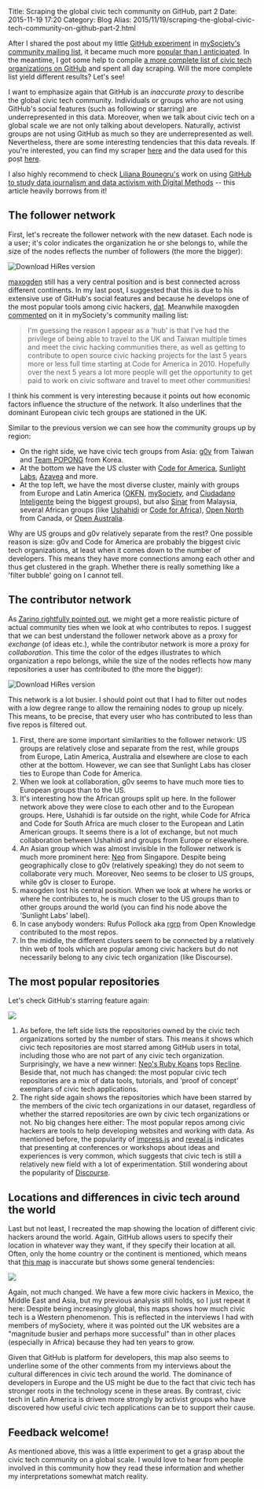 Title: Scraping the global civic tech community on GitHub, part 2
Date: 2015-11-19 17:20
Category: Blog
Alias: 2015/11/19/scraping-the-global-civic-tech-community-on-github-part-2.html

After I shared the post about my little [GitHub experiment]({filename}/blog/2015/2015-11-17-mapping-the-civic-hacking-community.md) in [mySociety's community mailing list](https://groups.google.com/a/mysociety.org/d/msg/mysociety-community/DyCFE7bk4_U/Diq9f9kqDwAJ), it became much more [popular than I anticipated](https://twitter.com/jwyg/status/667056707504316416). In the meantime, I got some help to compile [a more complete list of civic tech organizations on GitHub]({static}/downloads/data_github_scrape_civic-tech_2015-11-19/organizations.txt) and spent all day scraping. Will the more complete list yield different results? Let's see!

I want to emphasize again that GitHub is an *inaccurate proxy* to describe the global civic tech community. Individuals or groups who are not using GitHub's social features (such as following or starring) are underrepresented in this data. Moreover, when we talk about civic tech on a global scale we are not only talking about developers. Naturally, activist groups are not using GitHub as much so they are underrepresented as well. Nevertheless, there are some interesting tendencies that this data reveals. If you're interested, you can find my scraper [here](http://web.archive.org/web/20180612202138/https://github.com/sbaack/github-scraper) and the data used for this post [here](https://github.com/sbaack/sbaack.github.io/tree/master/downloads/data_github_scrape_civic-tech_2015-11-19).

I also highly recommend to check [Liliana Bounegru's](http://web.archive.org/web/20160102081256/https://twitter.com/bb_liliana) work on using [GitHub to study data journalism and data activism with Digital Methods](http://web.archive.org/web/20151217230112/http://lilianabounegru.org/2015/07/08/github-as-transparency-device-in-data-journalism-open-data-and-data-activism/) -- this article heavily borrows from it!

## The follower network

First, let's recreate the follower network with the new dataset. Each node is a user; it's color indicates the organization he or she belongs to, while the size of the nodes reflects the number of followers (the more the bigger):

![[Download HiRes version](/images/follower-network_2015-11-19.png)](/images/follower-network_2015-11-19.png)

[maxogden](http://web.archive.org/web/20160111191819/https://github.com/maxogden) still has a very central position and is best connected across different continents. In my last post, I suggested that this is due to his extensive use of GitHub's social features and because he develops one of the most popular tools among civic hackers, [dat](http://web.archive.org/web/20151028163917/https://github.com/maxogden/dat). Meanwhile maxogden [commented](https://groups.google.com/a/mysociety.org/d/msg/mysociety-community/DyCFE7bk4_U/_rAKxaw7DwAJ) on it in mySociety's community mailing list:

> I'm guessing the reason I appear as a 'hub' is that I've had the privilege of being able to travel to the UK and Taiwan multiple times and meet the civic hacking communities there, as well as getting to contribute to open source civic hacking projects for the last 5 years more or less full time starting at Code for America in 2010. Hopefully over the next 5 years a lot more people will get the opportunity to get paid to work on civic software and travel to meet other communities!

I think his comment is very interesting because it points out how economic factors influence the structure of the network. It also underlines that the dominant European civic tech groups are stationed in the UK.

Similar to the previous version we can see how the community groups up by region:

- On the right side, we have civic tech groups from Asia: [g0v](http://web.archive.org/web/20150313164025/https://github.com/g0v) from Taiwan and [Team POPONG](http://web.archive.org/web/20141015060713/https://github.com/teampopong) from Korea.
- At the bottom we have the US cluster with [Code for America](http://web.archive.org/web/20160119073845/https://github.com/codeforamerica), [Sunlight Labs](http://web.archive.org/web/20151207140323/https://github.com/sunlightlabs), [Azavea](http://web.archive.org/web/20140619225306/https://github.com/azavea) and more.
- At the top left, we have the most diverse cluster, mainly with groups from Europe and Latin America ([OKFN](http://web.archive.org/web/20160105044447/https://github.com/okfn), [mySociety](http://web.archive.org/web/20160209041903/https://github.com/mysociety), and [Ciudadano Inteligente](http://web.archive.org/web/20160221095540/https://github.com/ciudadanointeligente) being the biggest groups), but also [Sinar](http://web.archive.org/web/20150322173522/https://github.com/Sinar) from Malaysia, several African groups (like [Ushahidi](http://web.archive.org/web/20160122090139/https://github.com/ushahidi) or [Code for Africa](http://web.archive.org/web/20170328171442/https://github.com/CodeForAfrica)), [Open North](http://web.archive.org/web/20150222234654/https://github.com/opennorth) from Canada, or [Open Australia](http://web.archive.org/web/20161228221425/https://github.com/openaustralia).

Why are US groups and g0v relatively separate from the rest? One possible reason is size: g0v and Code for America are probably the biggest civic tech organizations, at least when it comes down to the number of developers. This means they have more connections among each other and thus get clustered in the graph. Whether there is really something like a 'filter bubble' going on I cannot tell.

## The contributor network

As [Zarino rightfully pointed out](https://groups.google.com/a/mysociety.org/d/msg/mysociety-community/DyCFE7bk4_U/7Gu9SLo3DwAJ), we might get a more realistic picture of actual community ties when we look at who contributes to repos. I suggest that we can best understand the follower network above as a proxy for *exchange* (of ideas etc.), while the contributor network is more a proxy for *collaboration*. This time the color of the edges illustrates to which organization a repo belongs, while the size of the nodes reflects how many repositories a user has contributed to (the more the bigger):

![[Download HiRes version](/images/contributor-network_2015-11-19.png)](/images/contributor-network_2015-11-19.png)

This network is a lot busier. I should point out that I had to filter out nodes with a low degree range to allow the remaining nodes to group up nicely. This means, to be precise, that every user who has contributed to less than five repos is filtered out.

1. First, there are some important similarities to the follower network: US groups are relatively close and separate from the rest, while groups from Europe, Latin America, Australia and elsewhere are close to each other at the bottom. However, we can see that Sunlight Labs has closer ties to Europe than Code for America.
2. When we look at collaboration, g0v seems to have much more ties to European groups than to the US.
3. It's interesting how the African groups split up here. In the follower network above they were close to each other and to the European groups. Here, Ushahidi is far outside on the right, while Code for Africa and Code for South Africa are much closer to the European and Latin American groups. It seems there is a lot of exchange, but not much collaboration between Ushahidi and groups from Europe or elsewhere.
4. An Asian group which was almost invisible in the follower network is much more prominent here: [Neo](http://web.archive.org/web/20190406004918/https://github.com/neo) from Singapore. Despite being geographically close to g0v (relatively speaking) they do not seem to collaborate very much. Moreover, Neo seems to be closer to US groups, while g0v is closer to Europe.
5. maxogden lost his central position. When we look at where he works or where he contributes to, he is much closer to the US groups than to other groups around the world (you can find his node above the 'Sunlight Labs' label).
6. In case anybody wonders: Rufus Pollock aka [rgrp](http://web.archive.org/web/20131126155954/https://github.com/rgrp) from Open Knowledge contributed to the most repos.
7. In the middle, the different clusters seem to be connected by a relatively thin web of tools which are popular among civic hackers but do not necessarily belong to any civic tech organization (like Discourse).

## The most popular repositories

Let's check GitHub's starring feature again:

![](/images/starred-repos_2015-11-19.png)

1. As before, the left side lists the repositories owned by the civic tech organizations sorted by the number of stars. This means it shows which civic tech repositories are most starred among GitHub users in total, including those who are not part of any civic tech organization. Surprisingly, we have a new winner: [Neo's Ruby Koans](http://web.archive.org/web/20160125162830/https://github.com/neo/ruby_koans) tops [Recline](http://web.archive.org/web/20160128144514/https://github.com/okfn/recline/). Beside that, not much has changed: the most popular civic tech repositories are a mix of data tools, tutorials, and ‘proof of concept’ exemplars of civic tech applications.
2. The right side again shows the repositories which have been starred by the members of the civic tech organizations in our dataset, regardless of whether the starred repositories are own by civic tech organizations or not. No big changes here either: The most popular repos among civic hackers are tools to help developing websites and working with data. As mentioned before, the popularity of [impress.js](http://web.archive.org/web/20151230131930/https://github.com/impress/impress.js) and [reveal.js](http://web.archive.org/web/20151106230937/https://github.com/hakimel/reveal.js) indicates that presenting at conferences or workshops about ideas and experiences is very common, which suggests that civic tech is still a relatively new field with a lot of experimentation. Still wondering about the popularity of [Discourse](http://web.archive.org/web/20151104014721/https://github.com/discourse/discourse).

## Locations and differences in civic tech around the world

Last but not least, I recreated the map showing the location of different civic hackers around the world. Again, GitHub allows users to specify their location in whatever way they want, if they specify their location at all. Often, only the home country or the continent is mentioned, which means that [this map](http://www.mapcustomizer.com/map/civic_tech_scrape2) is inaccurate but shows some general tendencies:

![](/images/locations_civic-hackers_2015-11-19.png)

Again, not much changed. We have a few more civic hackers in Mexico, the Middle East and Asia, but my previous analysis still holds, so I just repeat it here: Despite being increasingly global, this maps shows how much civic tech is a Western phenomenon. This is reflected in the interviews I had with members of mySociety, where it was pointed out the UK websites are a "magnitude busier and perhaps more successful" than in other places (especially in Africa) because they had ten years to grow.

Given that GitHub is platform for developers, this map also seems to underline some of the other comments from my interviews about the cultural differences in civic tech around the world. The dominance of developers in Europe and the US might be due to the fact that civic tech has stronger roots in the technology scene in these areas. By contrast, civic tech in Latin America is driven more strongly by activist groups who have discovered how useful civic tech applications can be to support their cause.

## Feedback welcome!

As mentioned above, this was a little experiment to get a grasp about the civic tech community on a global scale. I would love to hear from people involved in this community how they read these information and whether my interpretations somewhat match reality.
